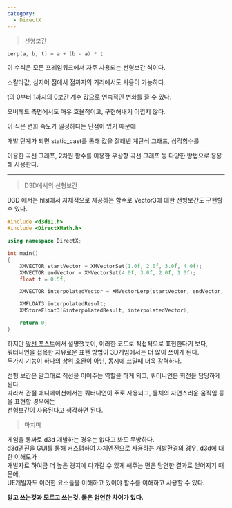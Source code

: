 ```yaml
---
category:
  - DirectX
---
```


>선형보간   

```c++
Lerp(a, b, t) = a + (b - a) * t
```
이 수식은 모든 프레임워크에서 자주 사용되는 선형보간 식이다.   

스칼라값, 심지어 점에서 점까지의 거리에서도 사용이 가능하다.   

t의 0부터 1까지의 0보간 계수 값으로 연속적인 변화를 줄 수 있다.   

오버헤드 측면에서도 매우 효율적이고, 구현해내기 어렵지 않다.   

이 식은 변화 속도가 일정하다는 단점이 있기 때문에     

개발 단계가 되면 static_cast를 통해 값을 잘래낸 계단식 그래프, 삼각함수를   

이용한 곡선 그래프, 2차원 함수를 이용한 우상향 곡선 그래프 등 다양한 방법으로 응용해 사용한다.   



***

>D3D에서의 선형보간

D3D 에서는 hlsl에서 자체적으로 제공하는 함수로 Vector3에 대한 선형보간도 구현할 수 있다.   

```c++
#include <d3d11.h>
#include <DirectXMath.h>

using namespace DirectX;

int main()
{
    XMVECTOR startVector = XMVectorSet(1.0f, 2.0f, 3.0f, 4.0f);
    XMVECTOR endVector = XMVectorSet(4.0f, 3.0f, 2.0f, 1.0f);
    float t = 0.5f;

    XMVECTOR interpolatedVector = XMVectorLerp(startVector, endVector, t);

    XMFLOAT3 interpolatedResult;
    XMStoreFloat3(&interpolatedResult, interpolatedVector);

    return 0;
}
```
하지만 [앞선 포스트](https://cpppowercode.github.io/directx/DirectX11-%ED%9A%8C%EC%A0%84/)에서 설명했듯이, 이러한 코드로 직접적으로 표현한다기 보다,   
쿼터니언을 접목한 자유로운 표현 방법이 3D게임에서는 더 많이 쓰이게 된다.   
두가지 기능이 하나의 상위 호완이 아닌, 동시에 쓰일때 더욱 강력하다.   

선형 보간은 말그대로 직선을 이어주는 역할을 하게 되고, 쿼터니언은 회전을 담당하게 된다.   
따라서 관절 애니메이션에서는 쿼터니언이 주로 사용되고, 물체의 자연스러운 움직임 등을 표현할 경우에는   
선형보간이 사용된다고 생각하면 된다.   

>마치며

게임을 통짜로 d3d 개발하는 경우는 없다고 봐도 무방하다.   
d3d엔진을 GUI를 통해 커스텀하여 자체엔진으로 사용하는 개발환경의 경우, d3d에 대한 이해도가   
개발자로 하여금 더 높은 경지에 다가갈 수 있게 해주는 면은 당연한 결과로 얻어지기 때문에,   
UE개발자도 이러한 요소들을 이해하고 있어야 함수를 이해하고 사용할 수 있다.   

**알고 쓰는것과 모르고 쓰는것. 둘은 엄연한 차이가 있다.**
